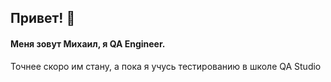 ## Привет! 👋
#### Меня зовут Михаил, я QA Engineer.
Точнее скоро им стану, а пока я учусь тестированию в школе QA Studio

<!--
**MikhaiMedvedevQA/MikhaiMedvedevQA** is a ✨ _special_ ✨ repository because its `README.md` (this file) appears on your GitHub profile.

Here are some ideas to get you started:

- 🔭 I’m currently working on ...
- 🌱 I’m currently learning ...
- 👯 I’m looking to collaborate on ...
- 🤔 I’m looking for help with ...
- 💬 Ask me about ...
- 📫 How to reach me: ...
- 😄 Pronouns: ...
- ⚡ Fun fact: ...
-->
